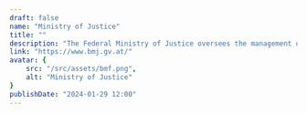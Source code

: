 ```yaml
---
draft: false
name: "Ministry of Justice"
title: ""
description: "The Federal Ministry of Justice oversees the management of all criminal proceedings in Austria, providing official and technical supervision to public prosecutors. The Legal Informatics Department supports public prosecutor's offices and courts nationwide. Additionally, specialized cybercrime competence centers have been established in Vienna, Graz, Linz, Salzburg, and Innsbruck to assist and, in some instances, independently conduct cybercrime procedures."
link: "https://www.bmj.gv.at/"
avatar: {
    src: "/src/assets/bmf.png",
    alt: "Ministry of Justice"
}
publishDate: "2024-01-29 12:00"
---
```

